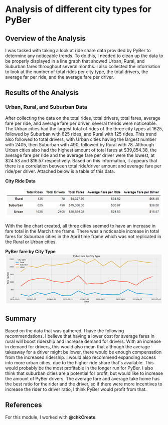# Analysis of different city types for PyBer
## Overview of the Analysis
I was tasked with taking a look at ride share data provided by PyBer to determine any noticeable trends. To do this, I needed to
clean up the data to be properly displayed in a line graph that showed Urban, Rural, and Suburban fares throughout several months. I also
collected the information to look at the number of total rides per city type, the total drivers, the average far per ride, and the average
fare per driver.
## Results of the Analysis
### Urban, Rural, and Suburban Data
After collecting the data on the total rides, total drivers, total fares, average fare per ride, and average fare per driver, several
trends were noticeable. The Urban cities had the largest total of rides of the three city types at 1625, followed by Suburban with 625 rides, and Rural with 125 rides. This trend also followed to total drivers, with Urban cities having the largest number with 2405, then
Suburban with 490, followed by Rural with 78. Although Urban cities also had the highest amount of total fares at $39,854.38, the average fare per ride and the average fare per driver were the lowest, at $24.53 and $16.57 respectively. Based on this information, it appears
that there is a correlation between total ride/driver amount and average fare per ride/per driver. Attached below is a table of this data.

**City Ride Data**

![City ride data](https://github.com/swlim314/PyBer_Analysis_Week_5/blob/84ede77eb66b2131304f335476ad0230ba81c521/analysis/City%20ride%20data.png)

With the line chart created, all three cities seemed to have an increase in fare total in the March time frame. There was a noticeable
increase in total fares for Suburban cities in the April time frame which was not replicated in the Rural or Urban cities.

**PyBer fare by City Type**
![PyBer fare by City Type](https://github.com/swlim314/PyBer_Analysis_Week_5/blob/09685747f0dd5a0bae016dc9364897a1f82fc164/analysis/PyBer%20fare%20by%20City%20Type.png)

## Summary
Based on the data that was gathered, I have the following recommendations. I believe that having a lower cost for average fares in rural
will boost ridership and increase demand for drivers. With an increase in demand for drivers, this would also mean that although 
the average takeaway for a driver might be lower, there would be enough compensation from the increased ridership. I would also 
recommend expanding access into more urban cities, due to the higher ride share that's available. This would probably be the most 
profitable in the longer run for PyBer. I also think that suburban cities are a potential for profit, but would like to increase 
the amount of PyBer drivers. The average fare and average take home has the best ratio for the rider and the driver, so if there 
were more incentives to increase the rider to driver ratio, I think PyBer would profit from that.

## References
For this module, I worked with **@chkCreate**.
